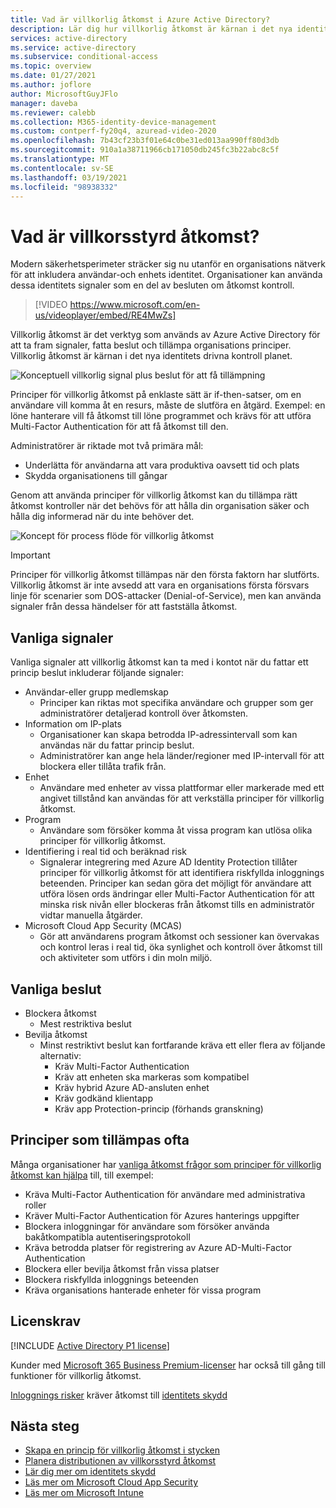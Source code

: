 ```yaml
---
title: Vad är villkorlig åtkomst i Azure Active Directory?
description: Lär dig hur villkorlig åtkomst är kärnan i det nya identitets drivna kontroll planet.
services: active-directory
ms.service: active-directory
ms.subservice: conditional-access
ms.topic: overview
ms.date: 01/27/2021
ms.author: joflore
author: MicrosoftGuyJFlo
manager: daveba
ms.reviewer: calebb
ms.collection: M365-identity-device-management
ms.custom: contperf-fy20q4, azuread-video-2020
ms.openlocfilehash: 7b43cf23b3f01e64c0be31ed013aa990ff80d3db
ms.sourcegitcommit: 910a1a38711966cb171050db245fc3b22abc8c5f
ms.translationtype: MT
ms.contentlocale: sv-SE
ms.lasthandoff: 03/19/2021
ms.locfileid: "98938332"
---
```

# <a name="what-is-conditional-access"></a>Vad är villkorsstyrd åtkomst?

Modern säkerhetsperimeter sträcker sig nu utanför en organisations nätverk för att inkludera användar-och enhets identitet. Organisationer kan använda dessa identitets signaler som en del av besluten om åtkomst kontroll. 

> [!VIDEO https://www.microsoft.com/en-us/videoplayer/embed/RE4MwZs]

Villkorlig åtkomst är det verktyg som används av Azure Active Directory för att ta fram signaler, fatta beslut och tillämpa organisations principer. Villkorlig åtkomst är kärnan i det nya identitets drivna kontroll planet.

![Konceptuell villkorlig signal plus beslut för att få tillämpning](./media/overview/conditional-access-signal-decision-enforcement.png)

Principer för villkorlig åtkomst på enklaste sätt är if-then-satser, om en användare vill komma åt en resurs, måste de slutföra en åtgärd. Exempel: en löne hanterare vill få åtkomst till löne programmet och krävs för att utföra Multi-Factor Authentication för att få åtkomst till den.

Administratörer är riktade mot två primära mål:

- Underlätta för användarna att vara produktiva oavsett tid och plats
- Skydda organisationens till gångar

Genom att använda principer för villkorlig åtkomst kan du tillämpa rätt åtkomst kontroller när det behövs för att hålla din organisation säker och hålla dig informerad när du inte behöver det.

![Koncept för process flöde för villkorlig åtkomst](./media/overview/conditional-access-overview-how-it-works.png)

> [!IMPORTANT]
> Principer för villkorlig åtkomst tillämpas när den första faktorn har slutförts. Villkorlig åtkomst är inte avsedd att vara en organisations första försvars linje för scenarier som DOS-attacker (Denial-of-Service), men kan använda signaler från dessa händelser för att fastställa åtkomst.

## <a name="common-signals"></a>Vanliga signaler

Vanliga signaler att villkorlig åtkomst kan ta med i kontot när du fattar ett princip beslut inkluderar följande signaler:

- Användar-eller grupp medlemskap
   - Principer kan riktas mot specifika användare och grupper som ger administratörer detaljerad kontroll över åtkomsten.
- Information om IP-plats
   - Organisationer kan skapa betrodda IP-adressintervall som kan användas när du fattar princip beslut. 
   - Administratörer kan ange hela länder/regioner med IP-intervall för att blockera eller tillåta trafik från.
- Enhet
   - Användare med enheter av vissa plattformar eller markerade med ett angivet tillstånd kan användas för att verkställa principer för villkorlig åtkomst.
- Program
   - Användare som försöker komma åt vissa program kan utlösa olika principer för villkorlig åtkomst. 
- Identifiering i real tid och beräknad risk
   - Signalerar integrering med Azure AD Identity Protection tillåter principer för villkorlig åtkomst för att identifiera riskfyllda inloggnings beteenden. Principer kan sedan göra det möjligt för användare att utföra lösen ords ändringar eller Multi-Factor Authentication för att minska risk nivån eller blockeras från åtkomst tills en administratör vidtar manuella åtgärder.
- Microsoft Cloud App Security (MCAS)
   - Gör att användarens program åtkomst och sessioner kan övervakas och kontrol leras i real tid, öka synlighet och kontroll över åtkomst till och aktiviteter som utförs i din moln miljö.

## <a name="common-decisions"></a>Vanliga beslut

- Blockera åtkomst
   - Mest restriktiva beslut
- Bevilja åtkomst
   - Minst restriktivt beslut kan fortfarande kräva ett eller flera av följande alternativ:
      - Kräv Multi-Factor Authentication
      - Kräv att enheten ska markeras som kompatibel
      - Kräv hybrid Azure AD-ansluten enhet
      - Kräv godkänd klientapp
      - Kräv app Protection-princip (förhands granskning)

## <a name="commonly-applied-policies"></a>Principer som tillämpas ofta

Många organisationer har [vanliga åtkomst frågor som principer för villkorlig åtkomst kan hjälpa](concept-conditional-access-policy-common.md) till, till exempel:

- Kräva Multi-Factor Authentication för användare med administrativa roller
- Kräver Multi-Factor Authentication för Azures hanterings uppgifter
- Blockera inloggningar för användare som försöker använda bakåtkompatibla autentiseringsprotokoll
- Kräva betrodda platser för registrering av Azure AD-Multi-Factor Authentication
- Blockera eller bevilja åtkomst från vissa platser
- Blockera riskfyllda inloggnings beteenden
- Kräva organisations hanterade enheter för vissa program

## <a name="license-requirements"></a>Licenskrav

[!INCLUDE [Active Directory P1 license](../../../includes/active-directory-p1-license.md)]

Kunder med [Microsoft 365 Business Premium-licenser](/office365/servicedescriptions/microsoft-365-service-descriptions/microsoft-365-business-service-description) har också till gång till funktioner för villkorlig åtkomst. 

[Inloggnings risker](concept-conditional-access-conditions.md#sign-in-risk) kräver åtkomst till [identitets skydd](../identity-protection/overview-identity-protection.md)

## <a name="next-steps"></a>Nästa steg

- [Skapa en princip för villkorlig åtkomst i stycken](concept-conditional-access-policies.md)
- [Planera distributionen av villkorsstyrd åtkomst](plan-conditional-access.md)
- [Lär dig mer om identitets skydd](../identity-protection/overview-identity-protection.md)
- [Läs mer om Microsoft Cloud App Security](/cloud-app-security/what-is-cloud-app-security)
- [Läs mer om Microsoft Intune](/intune/index)
